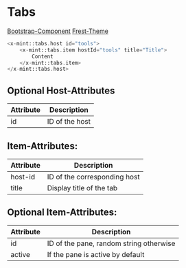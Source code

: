 # Tabs
[Bootstrap-Component](https://getbootstrap.com/docs/5.3/components/navs-tabs/#javascript-behavior)
[Frest-Theme](https://demos.pixinvent.com/frest-html-admin-template/html/vertical-menu-template-bordered/ui-tabs-pills.html)

```php
<x-mint::tabs.host id="tools">
    <x-mint::tabs.item hostId="tools" title="Title">
        Content
    </x-mint::tabs.item>
</x-mint::tabs.host>
```

## Optional Host-Attributes

| Attribute | Description     |
|-----------|-----------------|
| id        | ID of the host  |

## Item-Attributes:

| Attribute | Description                   |
|-----------|-------------------------------|
| host-id   | ID of the corresponding host  |
| title     | Display title of the tab      |

## Optional Item-Attributes:
| Attribute | Description                             |
|-----------|-----------------------------------------|
| id        | ID of the pane, random string otherwise |
| active    | If the pane is active by default        |
